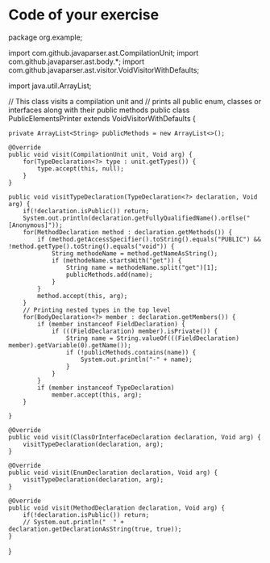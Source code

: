 # Code of your exercise

package org.example;

import com.github.javaparser.ast.CompilationUnit;
import com.github.javaparser.ast.body.*;
import com.github.javaparser.ast.visitor.VoidVisitorWithDefaults;

import java.util.ArrayList;


// This class visits a compilation unit and
// prints all public enum, classes or interfaces along with their public methods
public class PublicElementsPrinter extends VoidVisitorWithDefaults<Void> {

    private ArrayList<String> publicMethods = new ArrayList<>();

    @Override
    public void visit(CompilationUnit unit, Void arg) {
        for(TypeDeclaration<?> type : unit.getTypes()) {
            type.accept(this, null);
        }
    }

    public void visitTypeDeclaration(TypeDeclaration<?> declaration, Void arg) {
        if(!declaration.isPublic()) return;
        System.out.println(declaration.getFullyQualifiedName().orElse("[Anonymous]"));
        for(MethodDeclaration method : declaration.getMethods()) {
            if (method.getAccessSpecifier().toString().equals("PUBLIC") && !method.getType().toString().equals("void")) {
                String methodeName = method.getNameAsString();
                if (methodeName.startsWith("get")) {
                    String name = methodeName.split("get")[1];
                    publicMethods.add(name);
                }
            }
            method.accept(this, arg);
        }
        // Printing nested types in the top level
        for(BodyDeclaration<?> member : declaration.getMembers()) {
            if (member instanceof FieldDeclaration) {
                if (((FieldDeclaration) member).isPrivate()) {
                    String name = String.valueOf(((FieldDeclaration) member).getVariable(0).getName());
                    if (!publicMethods.contains(name)) {
                        System.out.println("-" + name);
                    }
                }
            }
            if (member instanceof TypeDeclaration)
                member.accept(this, arg);
        }

    }

    @Override
    public void visit(ClassOrInterfaceDeclaration declaration, Void arg) {
        visitTypeDeclaration(declaration, arg);
    }

    @Override
    public void visit(EnumDeclaration declaration, Void arg) {
        visitTypeDeclaration(declaration, arg);
    }

    @Override
    public void visit(MethodDeclaration declaration, Void arg) {
        if(!declaration.isPublic()) return;
        // System.out.println("  " + declaration.getDeclarationAsString(true, true));
    }

}